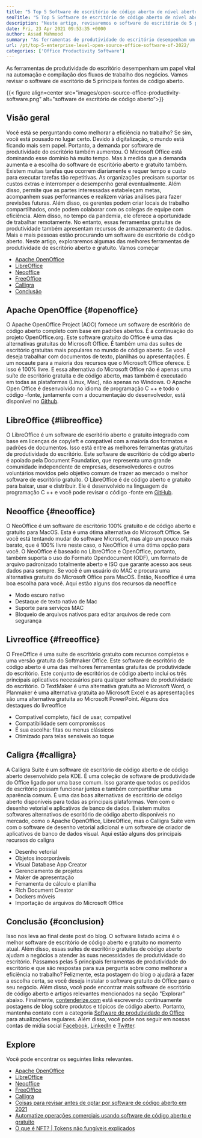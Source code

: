 ```yaml
---
title: "5 Top 5 Software de escritório de código aberto de nível aberto de 2022" 
seoTitle: "5 Top 5 Software de escritório de código aberto de nível aberto de 2022" 
description: "Neste artigo, revisaremos o software de escritório de 5 principais fontes. Esses software incluem o Apache OpenOffice, LibreOffice, Neooffice, FreeOffice e Calligra." 
date: Fri, 23 Apr 2021 09:53:35 +0000
author: Assad Mahmood
summary: "As ferramentas de produtividade do escritório desempenham um papel vital na automação e compilação dos fluxos de trabalho dos negócios. Vamos revisar o software de escritório de 5 principais fontes de código aberto." 
url: /pt/top-5-enterprise-level-open-source-office-software-of-2022/
categories: ['Office Productivity Software']
---
```


As ferramentas de produtividade do escritório desempenham um papel vital na automação e compilação dos fluxos de trabalho dos negócios. Vamos revisar o software de escritório de 5 principais fontes de código aberto.

{{< figure align=center src="images/open-source-office-productivity-software.png" alt="software de escritório de código aberto">}}


## Visão geral
Você está se perguntando como melhorar a eficiência no trabalho? Se sim, você está pousado no lugar certo. Devido à digitalização, o mundo está ficando mais sem papel. Portanto, a demanda por software de produtividade do escritório também aumentou. O Microsoft Office está dominando esse domínio há muito tempo. Mas à medida que a demanda aumenta e a escolha do software de escritório aberto e gratuito também. Existem muitas tarefas que ocorrem diariamente e requer tempo e custo para executar tarefas tão repetitivas. As organizações precisam suportar os custos extras e interromper o desempenho geral eventualmente. Além disso, permite que as partes interessadas estabeleçam metas, acompanhem suas performances e realizem várias análises para fazer previsões futuras.
Além disso, os gerentes podem criar locais de trabalho compartilhados, onde podem colaborar com os colegas de equipe com eficiência. Além disso, no tempo da pandemia, ele oferece a oportunidade de trabalhar remotamente. No entanto, essas ferramentas gratuitas de produtividade também apresentam recursos de armazenamento de dados. Mais e mais pessoas estão procurando um software de escritório de código aberto. Neste artigo, exploraremos algumas das melhores ferramentas de produtividade de escritório aberto e gratuito. Vamos começar
  * [Apache OpenOffice][1]
  * [LibreOffice][2]
  * [Neooffice][3]
  * [FreeOffice][4]
  * [Calligra][5]
  * [Conclusão][6]

## Apache OpenOffice {#openoffice}

O Apache OpenOffice Project (AOO) fornece um software de escritório de código aberto completo com base em padrões abertos. É a continuação do projeto OpenOffice.org. Este software gratuito do Office é uma das alternativas gratuitas do Microsoft Office. É também uma das suítes de escritório gratuitas mais populares no mundo de código aberto. Se você deseja trabalhar com documentos de texto, planilhas ou apresentações. É um nocaute para a maioria dos recursos que o Microsoft Office oferece. E isso é 100% livre. E essa alternativa do Microsoft Office não é apenas uma suíte de escritório gratuita e de código aberto, mas também é executado em todas as plataformas (Linux, Mac), não apenas no Windows.
O Apache Open Office é desenvolvido no idioma de programação C ++ e todo o código -fonte, juntamente com a documentação do desenvolvedor, está disponível no [Github][7].

## LibreOffice {#libreoffice}

O LibreOffice é um software de escritório aberto e gratuito integrado com base em licenças de copyleft e compatível com a maioria dos formatos e padrões de documentos. Isso está entre as melhores ferramentas gratuitas de produtividade do escritório.
Este software de escritório de código aberto é apoiado pela Document Foundation, que representa uma grande comunidade independente de empresas, desenvolvedores e outros voluntários movidos pelo objetivo comum de trazer ao mercado o melhor software de escritório gratuito.
O LibreOffice é de código aberto e gratuito para baixar, usar e distribuir. Ele é desenvolvido na linguagem de programação C ++ e você pode revisar o código -fonte em [GitHub][8].

## Neooffice {#neooffice}

O NeoOffice é um software de escritório 100% gratuito e de código aberto e gratuito para MacOS. Esta é uma ótima alternativa do Microsoft Office. Se você está tentando mudar do software Microsoft, mas algo um pouco mais barato, que é 100% livre neste caso, o NeoOffice é uma ótima opção para você.
O NeoOffice é baseado no LibreOffice e OpenOffice, portanto, também suporta o uso do Formato Opendocument (ODF), um formato de arquivo padronizado totalmente aberto e ISO que garante acesso aos seus dados para sempre. Se você é um usuário do MAC e procura uma alternativa gratuita do Microsoft Office para MacOS. Então, Neooffice é uma boa escolha para você.
Aqui estão alguns dos recursos da neooffice
  * Modo escuro nativo
  * Destaque de texto nativo de Mac
  * Suporte para serviços MAC
  * Bloqueio de arquivos nativos para editar arquivos de rede com segurança

## Livreoffice {#freeoffice}

O FreeOffice é uma suíte de escritório gratuito com recursos completos e uma versão gratuita do Softmaker Office. Este software de escritório de código aberto é uma das melhores ferramentas gratuitas de produtividade do escritório. Este conjunto de escritórios de código aberto inclui os três principais aplicativos necessários para qualquer software de produtividade do escritório.
O TextMaker é uma alternativa gratuita ao Microsoft Word, o Planmaker é uma alternativa gratuita ao Microsoft Excel e as apresentações são uma alternativa gratuita ao Microsoft PowerPoint.
Alguns dos destaques do livreoffice
  * Compatível completo, fácil de usar, compatível
  * Compatibilidade sem compromissos
  * É sua escolha: fitas ou menus clássicos
  * Otimizado para telas sensíveis ao toque

## Caligra {#calligra}

A Calligra Suite é um software de escritório de código aberto e de código aberto desenvolvido pela KDE. É uma coleção de software de produtividade do Office ligado por uma base comum. Isso garante que todos os pedidos de escritório possam funcionar juntos e também compartilhar uma aparência comum. É uma das boas alternativas de escritório de código aberto disponíveis para todas as principais plataformas. Vem com o desenho vetorial e aplicativos de banco de dados.
Existem muitos softwares alternativos de escritório de código aberto disponíveis no mercado, como o Apache OpenOffice, LibreOffice, mas o Calligra Suite vem com o software de desenho vetorial adicional e um software de criador de aplicativos de banco de dados visual.
Aqui estão alguns dos principais recursos do caligra
  * Desenho vetorial
  * Objetos incorporáveis
  * Visual Database App Creator
  * Gerenciamento de projetos
  * Maker de apresentação
  * Ferramenta de cálculo e planilha
  * Rich Document Creator
  * Dockers móveis
  * Importação de arquivos do Microsoft Office

## Conclusão {#conclusion}

Isso nos leva ao final deste post do blog. O software listado acima é o melhor software de escritório de código aberto e gratuito no momento atual. Além disso, essas suítes de escritório gratuitas de código aberto ajudam a negócios a atender às suas necessidades de produtividade do escritório. Passamos pelas 5 principais ferramentas de produtividade do escritório e que são respostas para sua pergunta sobre como melhorar a eficiência no trabalho? Felizmente, esta postagem do blog o ajudará a fazer a escolha certa, se você deseja instalar o software gratuito do Office para o seu negócio. Além disso, você pode encontrar mais software de escritório de código aberto e artigos relevantes mencionados na seção "Explorar" abaixo.
Finalmente, [contenderize.com][9] está escrevendo continuamente postagens de blog sobre produtos e tópicos de código aberto. Portanto, mantenha contato com a categoria [Software de produtividade do Office][10] para atualizações regulares. Além disso, você pode nos seguir em nossas contas de mídia social [Facebook][11], [LinkedIn][12] e [Twitter][13].

## Explore
Você pode encontrar os seguintes links relevantes.
  * [Apache OpenOffice][14]
  * [LibreOffice][15]
  * [Neooffice][16]
  * [FreeOffice][17]
  * [Calligra][18]
  * [Coisas para revisar antes de optar por software de código aberto em 2021][19]
  * [Automatize operações comerciais usando software de código aberto e gratuito][20]
  * [O que é NFT? | Tokens não fungíveis explicados][21]



 [1]: #openoffice
 [2]: #libreoffice
 [3]: #neooffice
 [4]: #freeoffice
 [5]: #calligra
 [6]: #conclusion
 [7]: https://github.com/apache/openoffice
 [8]: https://github.com/LibreOffice/core
 [9]: https://www.containerize.com/
 [10]: https://products.containerize.com/office-productivity/
 [11]: https://web.facebook.com/containerize
 [12]: https://www.linkedin.com/company/containerize/
 [13]: https://twitter.com/containerize_co
 [14]: https://products.containerize.com/office-productivity/apache-open-office
 [15]: https://products.containerize.com/office-productivity/libreoffice
 [16]: https://products.containerize.com/office-productivity/neooffice
 [17]: https://products.containerize.com/office-productivity/freeoffice
 [18]: https://products.containerize.com/office-productivity/calligra
 [19]: https://blog.containerize.com/cmdb-software/things-to-review-before-opting-open-source-software-in-2021/
 [20]: https://blog.containerize.com/blogging/automate-business-operations-using-open-source-software/
 [21]: https://blog.containerize.com/blockchain-platforms/what-is-nft-non-fungible-tokens-explained/
